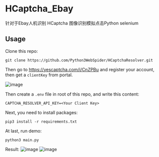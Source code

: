 # HCaptcha_Ebay
针对于Ebay人机识别
HCaptcha 图像识别模拟点击Python selenium

## Usage

Clone this repo:

```
git clone https://github.com/Python3WebSpider/HCaptchaResolver.git
```

Then go to https://yescaptcha.com/i/CnZPBu and register your account, then get a `clientKey` from portal.

![image](https://github.com/kingqky/HCaptcha_Ebay/assets/99392534/d7fa9819-4e7b-412f-887b-c3089e7481f2)

Then create a `.env` file in root of this repo, and write this content:

```
CAPTCHA_RESOLVER_API_KEY=<Your Client Key>
```
Next, you need to install packages:

```
pip3 install -r requirements.txt
```

At last, run demo:

```
python3 main.py
```

Result:
![image](https://github.com/kingqky/HCaptcha_Ebay/assets/99392534/8cc800ae-8292-45ec-9ad3-c6aaffff9c7d)
![image](https://github.com/kingqky/HCaptcha_Ebay/assets/99392534/b4431e16-b2af-4c62-becb-b0f8ad853621)
